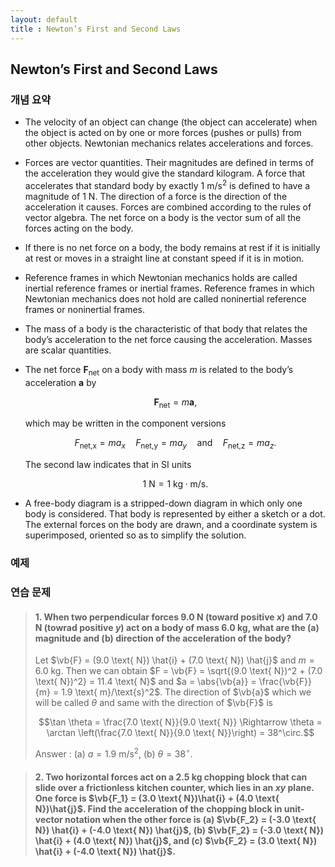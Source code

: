 ```yaml
---
layout: default
title : Newton’s First and Second Laws
---
```


## Newton’s First and Second Laws

### 개념 요약

- The velocity of an object can change (the object can accelerate) when the object is acted on by one or more forces (pushes or pulls) from other objects. Newtonian mechanics relates accelerations and forces.

- Forces are vector quantities. Their magnitudes are defined in terms of the acceleration they would give the standard kilogram. A force that accelerates that standard body by exactly $1 \text{ m}/\text{s}^2$ is defined to have a magnitude of $1 \text{ N}$. The direction of a force is the direction of the acceleration it causes. Forces are combined according to the rules of vector algebra. The net force on a body is the vector sum of all the forces acting on the body.

- If there is no net force on a body, the body remains at rest if it is initially at rest or moves in a straight line at constant speed if it is in motion.

- Reference frames in which Newtonian mechanics holds are called inertial reference frames or inertial frames. Reference frames in which Newtonian mechanics does not hold are called noninertial reference frames or noninertial frames.

- The mass of a body is the characteristic of that body that relates the body’s acceleration to the net force causing the acceleration. Masses are scalar quantities.

- The net force $\mathbf{F}_\text{net}$ on a body with mass $m$ is related to the body’s acceleration $\mathbf{a}$ by

    $$\mathbf{F}_\text{net} =m \mathbf{a},$$

    which may be written in the component versions

    $$F_\text{net,x} = ma_x \quad F_\text{net,y} = ma_y \quad \text{and} \quad F_\text{net,z} = ma_z.$$

    The second law indicates that in SI units

    $$1 \text{ N} = 1 \text{ kg} \cdot \text{m}/\text{s}.$$

-  A free-body diagram is a stripped-down diagram in which only one body is considered. That body is represented by either a sketch or a dot. The external forces on the body are drawn, and a coordinate system is superimposed, oriented so as to simplify the solution.

### 예제

### 연습 문제

> #### 1. When two perpendicular forces $9.0 \text{ N}$ (toward positive $x$) and $7.0 \text{ N}$ (towrad positive $y$) act on a body of mass $6.0 \text{ kg}$, what are the (a) magnitude and (b) direction of the acceleration of the body?
>
> Let $\vb{F} = (9.0 \text{ N}) \hat{i} + (7.0 \text{ N}) \hat{j}$ and $m = 6.0 \text{ kg}$. Then we can obtain $F = \vb{F} = \sqrt{(9.0 \text{ N})^2 + (7.0 \text{ N})^2} = 11.4 \text{ N}$ and $a = \abs{\vb{a}} = \frac{\vb{F}}{m} = 1.9 \text{ m}/\text{s}^2$. The direction of $\vb{a}$ which we will be called $\theta$ and same with the direction of $\vb{F}$ is 
>
>$$\tan \theta = \frac{7.0 \text{ N}}{9.0 \text{ N}} \Rightarrow \theta = \arctan \left(\frac{7.0 \text{ N}}{9.0 \text{ N}}\right) = 38^\circ.$$
>
> Answer : (a) $a = 1.9 \text{ m}/\text{s}^2$, (b) $\theta = 38^\circ$.

> #### 2. Two horizontal forces act on a $2.5 \text{ kg}$ chopping block that can slide over a frictionless kitchen counter, which lies in an $xy$ plane. One force is $\vb{F_1} = (3.0 \text{ N})\hat{i} + (4.0 \text{ N})\hat{j}$. Find the acceleration of the chopping block in unit-vector notation when the other force is (a) $\vb{F_2} = (-3.0 \text{ N}) \hat{i} + (-4.0 \text{ N}) \hat{j}$, (b) $\vb{F_2} = (-3.0 \text{ N}) \hat{i} + (4.0 \text{ N}) \hat{j}$, and (c) $\vb{F_2} = (3.0 \text{ N}) \hat{i} + (-4.0 \text{ N}) \hat{j}$.